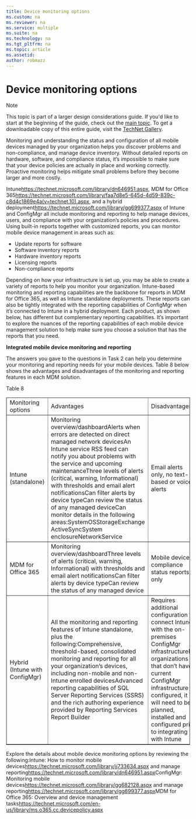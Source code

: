 ```yaml
---
title: Device monitoring options
ms.custom: na
ms.reviewer: na
ms.service: multiple
ms.suite: na
ms.technology: na 
ms.tgt_pltfrm: na
ms.topic: article
ms.assetid:  
author: robmazz
---
```

# Device monitoring options

>[!NOTE]
>This topic is part of a larger design considerations guide. If you'd like to start at the beginning of the guide, check out the [main topic](mdm-design-considerations-guide.md). To get a downloadable copy of this entire guide, visit the [TechNet Gallery](https://gallery.technet.microsoft.com/Mobile-Device-Management-7d401582).

Monitoring and understanding the status and configuration of all mobile devices managed by your organization helps you discover problems and non-compliance, and manage device inventory. Without detailed reports on hardware, software, and compliance status, it’s impossible to make sure that your device policies are actually in place and working correctly. Proactive monitoring helps mitigate small problems before they become larger and more costly.

<externalLink target="_blank"><linkText>Intune</linkText><linkUri>https://technet.microsoft.com/library/dn646951.aspx</linkUri></externalLink>, <externalLink target="_blank"><linkText>MDM for Office 365</linkText><linkUri>https://technet.microsoft.com/library/faa7d8e5-645d-4d59-839c-c8d4c1869e4a(v=technet.10).aspx</linkUri></externalLink>, and a <externalLink target="_blank"><linkText>hybrid deployment</linkText><linkUri>https://technet.microsoft.com/library/gg699377.aspx</linkUri></externalLink> of <token>Intune</token> and <token>ConfigMgr</token> all include monitoring and reporting to help manage devices, users, and compliance with your organization’s policies and procedures. Using built-in reports together with customized reports, you can monitor mobile device management in areas such as:

- Update reports for software
- Software inventory reports
- Hardware inventory reports
- Licensing reports
- Non-compliance reports

Depending on how your infrastructure is set up, you may be able to create a variety of reports to help you monitor your organization. <token>Intune</token>-based monitoring and reporting capabilities are the backbone for reports in <token>MDM for Office 365</token>, as well as <token>Intune</token> standalone deployments. These reports can also be tightly integrated with the reporting capabilities of <token>ConfigMgr</token> when it’s connected to <token>Intune</token> in a hybrid deployment. Each product, as shown below, has different but complementary reporting capabilities. It’s important to explore the nuances of the reporting capabilities of each mobile device management solution to help make sure you choose a solution that has the reports that you need.</para><mediaLink>
<image xlink:href="1047aa81-9c0e-4e4b-8acc-53cc33b33d5a"/>
</mediaLink><para><legacyBold>

**Integrated mobile device monitoring and reporting**

The answers you gave to the questions in Task 2 can help you determine your monitoring and reporting needs for your mobile devices. Table 8 below shows the advantages and disadvantages of the monitoring and reporting features in each MDM solution.

</para><para><legacyBold>Table 8</legacyBold></para><table border="1"><thead><tr><TD><para>Monitoring options</para></TD><TD><para>Advantages</para></TD><TD><para>Disadvantages</para></TD></tr></thead><tbody><tr><TD><para><token>Intune</token> (standalone)</para></TD><TD><list class="bullet"><listItem><para>Monitoring overview/dashboard</para></listItem><listItem><para>Alerts when errors are detected on direct managed network devices</para></listItem><listItem><para>An <token>Intune</token> service RSS feed can notify you about problems with the service and upcoming maintenance</para></listItem><listItem><para>Three levels of alerts (critical, warning, Informational) with thresholds and email alert notifications</para></listItem><listItem><para>Can filter alerts by device type</para></listItem><listItem><para>Can review the status of any managed device</para></listItem><listItem><para>Can monitor details in the following areas:</para><list class="bullet"><listItem><para>System</para></listItem><listItem><para>OS</para></listItem><listItem><para>Storage</para></listItem><listItem><para><token>Exchange ActiveSync</token></para></listItem><listItem><para>System enclosure</para></listItem><listItem><para>Network</para></listItem><listItem><para>Service</para></listItem></list></listItem></list></TD><TD><list class="bullet"><listItem><para>Email alerts only, no text-based or voice alerts</para></listItem></list></TD></tr><tr><TD><para><token>MDM for Office 365</token></para></TD><TD><list class="bullet"><listItem><para>Monitoring overview/dashboard</para></listItem><listItem><para>Three levels of alerts (critical, warning, Informational) with thresholds and email alert notifications</para></listItem><listItem><para>Can filter alerts by device type</para></listItem><listItem><para>Can review the status of any managed device</para></listItem></list></TD><TD><list class="bullet"><listItem><para>Mobile device compliance status reports only</para></listItem></list></TD></tr><tr><TD><para>Hybrid (<token>Intune</token> with <token>ConfigMgr</token>)</para></TD><TD><list class="bullet"><listItem><para>All the monitoring and reporting features of <token>Intune</token> standalone, plus the following:</para><list class="bullet"><listItem><para>Comprehensive, threshold-based, consolidated monitoring and reporting for all your organization’s devices, including non-mobile and non-<token>Intune</token> enrolled devices</para></listItem><listItem><para>Advanced reporting capabilities of SQL Server Reporting Services (SSRS) and the rich authoring experience provided by Reporting Services Report Builder</para></listItem></list></listItem></list></TD><TD><list class="bullet"><listItem><para>Requires additional configuration to connect <token>Intune</token> with the on-premises <token>ConfigMgr</token> infrastructure</para></listItem><listItem><para>For organizations that don’t have a current <token>ConfigMgr</token> infrastructure configured, it will need to be planned, installed and configured prior to integrating with <token>Intune</token></para></listItem></list></TD></tr></tbody></table><para>

Explore the details about mobile device monitoring options by reviewing the following:</para><list class="bullet"><listItem><para><token>Intune</token>: How to <externalLink target="_blank"><linkText>monitor mobile devices</linkText><linkUri>https://technet.microsoft.com/library/jj733634.aspx</linkUri></externalLink> and <externalLink target="_blank"><linkText>manage reporting</linkText><linkUri>https://technet.microsoft.com/library/dn646951.aspx</linkUri></externalLink></para></listItem><listItem><para><token>ConfigMgr</token>: <externalLink target="_blank"><linkText>Monitoring mobile devices</linkText><linkUri>https://technet.microsoft.com/library/gg682128.aspx</linkUri></externalLink> and <externalLink target="_blank"><linkText>manage reporting</linkText><linkUri>https://technet.microsoft.com/library/gg699377.aspx</linkUri></externalLink></para></listItem><listItem><para><token>MDM for Office 365</token>: <externalLink><linkText>Overview and device management tasks</linkText><linkUri>https://technet.microsoft.com/en-us/library/ms.o365.cc.devicepolicy.aspx</linkUri></externalLink></para></listItem></list></content>

